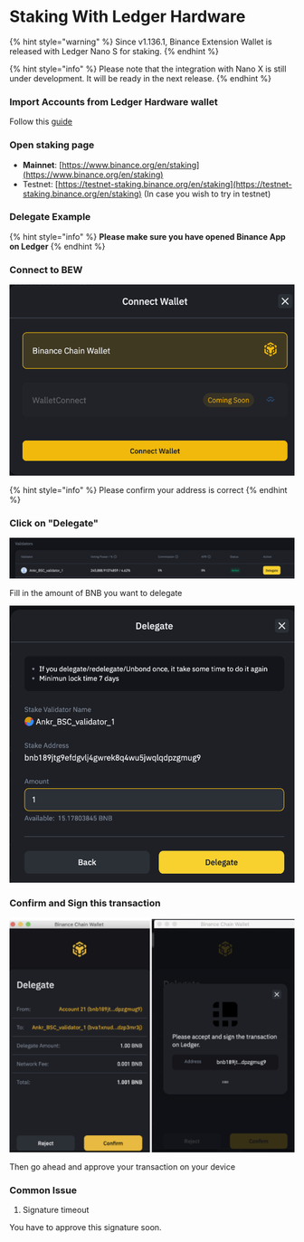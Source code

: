 # Staking With Ledger Hardware

{% hint style="warning" %}
Since v1.136.1, Binance Extension Wallet is released with Ledger Nano S for staking. 
{% endhint %}

{% hint style="info" %}
Please note that the integration with Nano X is still under development. It will be ready in the next release.
{% endhint %}

### Import Accounts from Ledger Hardware wallet

Follow this [guide](../account-management/acc/connect-to-ledger-nano-s-hardware-wallet.md)

### Open staking page

* **Mainnet**: [https://www.binance.org/en/staking](https://www.binance.org/en/staking)
* Testnet: [https://testnet-staking.binance.org/en/staking](https://testnet-staking.binance.org/en/staking) \(In case you wish to try in testnet\)

### **Delegate Example**

{% hint style="info" %}
**Please make sure you have opened Binance App on Ledger**
{% endhint %}

### Connect to BEW

![](../.gitbook/assets/image%20%2822%29.png)

{% hint style="info" %}
Please confirm your address is correct
{% endhint %}

### Click on "Delegate"

![](../.gitbook/assets/image%20%2824%29.png)

Fill in the amount of BNB you want to delegate

![](../.gitbook/assets/image%20%2817%29.png)

### Confirm and Sign this transaction

![](../.gitbook/assets/image%20%2825%29.png)

Then go ahead and approve your transaction on your device

### Common Issue

1. Signature  timeout

You have to approve this signature soon.



